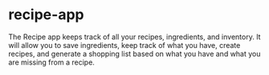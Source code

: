 # recipe-app

The Recipe app keeps track of all your recipes, ingredients, and inventory. It will allow you to save ingredients, keep track of what you have, create recipes, and generate a shopping list based on what you have and what you are missing from a recipe.
